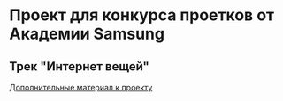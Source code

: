# Проект для конкурса проетков от Академии Samsung
## Трек "Интернет вещей"

[Дополнительные материал к проекту](https://drive.google.com/drive/folders/1b16LURKgPbDulz2QmP2OTku3KCdISpPP?usp=sharing)

